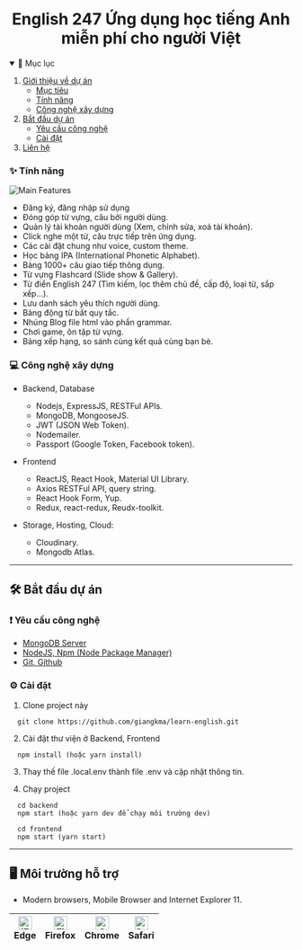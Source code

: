 <h1 align="center">
English 247 Ứng dụng học tiếng Anh miễn phí cho người Việt
</h1>

<!-- TABLE OF CONTENTS -->
<details open="open">
  <summary>📑 Mục lục</summary>
  <ol>
    <li>
      <a href="#📝-giới-thiệu-về-dự-án">Giới thiệu về dự án</a>
      <ul>
        <li><a href="#🎯-mục-tiêu">Mục tiêu</a></li>
        <li><a href="#✨-tính-năng">Tính năng</a></li>
        <li><a href="#💻-công-nghệ-xây-dựng">Công nghệ xây dựng</a></li>
      </ul>
    </li>
    <li>
      <a href="#🛠-bắt-đầu-dự-án">Bắt đầu dự án</a>
      <ul>
        <li><a href="#❗-yêu-cầu-công-nghệ">Yêu cầu công nghệ</a></li>
        <li><a href="#⚙-cài-đặt">Cài đặt</a></li>
      </ul>
    </li>
    <li><a href="#📞-liên-lạc">Liên hệ</a></li>
  </ol>
</details>

### ✨ Tính năng

![Main Features](https://res.cloudinary.com/dynonary/image/upload/v1627098768/dynonary/logo/dyno-main.png)

-   Đăng ký, đăng nhập sử dụng
-   Đóng góp từ vựng, câu bởi người dùng.
-   Quản lý tài khoản người dùng (Xem, chỉnh sửa, xoá tài khoản).
-   Click nghe một từ, câu trực tiếp trên ứng dụng.
-   Các cài đặt chung như voice, custom theme.
-   Học bảng IPA (International Phonetic Alphabet).
-   Bảng 1000+ câu giao tiếp thông dụng.
-   Từ vựng Flashcard (Slide show & Gallery).
-   Từ điển English 247 (Tìm kiếm, lọc thêm chủ đề, cấp độ, loại từ, sắp xếp...).
-   Lưu danh sách yêu thích người dùng.
-   Bảng động từ bất quy tắc.
-   Nhúng Blog file html vào phần grammar.
-   Chơi game, ôn tập từ vựng.
-   Bảng xếp hạng, so sánh cùng kết quả cùng bạn bè.

### 💻 Công nghệ xây dựng

-   Backend, Database

    -   Nodejs, ExpressJS, RESTFul APIs.
    -   MongoDB, MongooseJS.
    -   JWT (JSON Web Token).
    -   Nodemailer.
    -   Passport (Google Token, Facebook token).

-   Frontend

    -   ReactJS, React Hook, Material UI Library.
    -   Axios RESTFul API, query string.
    -   React Hook Form, Yup.
    -   Redux, react-redux, Reudx-toolkit.

-   Storage, Hosting, Cloud:
    -   Cloudinary.
    -   Mongodb Atlas.

---

## 🛠 Bắt đầu dự án

### ❗ Yêu cầu công nghệ

-   [MongoDB Server](https://www.mongodb.com/)
-   [NodeJS, Npm (Node Package Manager)](https://nodejs.org/en/)
-   [Git, Github](https://git-scm.com/)

### ⚙ Cài đặt

1. Clone project này

```
  git clone https://github.com/giangkma/learn-english.git
```

2. Cài đặt thư viện ở Backend, Frontend

```
  npm install (hoặc yarn install)
```

3. Thay thế file .local.env thành file .env và cập nhật thông tin.

4. Chạy project

```
  cd backend
  npm start (hoặc yarn dev để chạy môi trường dev)
```

```
  cd frontend
  npm start (yarn start)
```

---

## 🖥 **Môi trường hỗ trợ**

-   Modern browsers, Mobile Browser and Internet Explorer 11.

| [<img src="https://raw.githubusercontent.com/alrra/browser-logos/master/src/edge/edge_48x48.png" alt="IE / Edge" width="24px" height="24px" />](http://godban.github.io/browsers-support-badges/)<br> Edge | [<img src="https://raw.githubusercontent.com/alrra/browser-logos/master/src/firefox/firefox_48x48.png" alt="Firefox" width="24px" height="24px" />](http://godban.github.io/browsers-support-badges/)<br>Firefox | [<img src="https://raw.githubusercontent.com/alrra/browser-logos/master/src/chrome/chrome_48x48.png" alt="Chrome" width="24px" height="24px" />](http://godban.github.io/browsers-support-badges/)<br>Chrome | [<img src="https://raw.githubusercontent.com/alrra/browser-logos/master/src/safari/safari_48x48.png" alt="Safari" width="24px" height="24px" />](http://godban.github.io/browsers-support-badges/)<br>Safari |
| ---------------------------------------------------------------------------------------------------------------------------------------------------------------------------------------------------------- | ---------------------------------------------------------------------------------------------------------------------------------------------------------------------------------------------------------------- | ------------------------------------------------------------------------------------------------------------------------------------------------------------------------------------------------------------ | ------------------------------------------------------------------------------------------------------------------------------------------------------------------------------------------------------------ |
